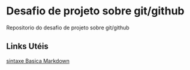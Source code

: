 # Desafio de projeto sobre git/github
Repositorio do desafio de projeto sobre git/github

## Links Utéis
[sintaxe Basica Markdown](https://www.markdownguide.org/basic-syntax/)
